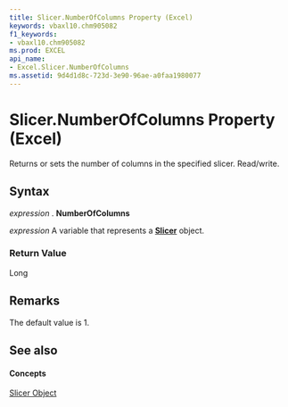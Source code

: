 ```yaml
---
title: Slicer.NumberOfColumns Property (Excel)
keywords: vbaxl10.chm905082
f1_keywords:
- vbaxl10.chm905082
ms.prod: EXCEL
api_name:
- Excel.Slicer.NumberOfColumns
ms.assetid: 9d4d1d8c-723d-3e90-96ae-a0faa1980077
---
```



# Slicer.NumberOfColumns Property (Excel)

Returns or sets the number of columns in the specified slicer. Read/write.


## Syntax

 _expression_ . **NumberOfColumns**

 _expression_ A variable that represents a **[Slicer](slicer-object-excel.md)** object.


### Return Value

Long


## Remarks

The default value is 1.


## See also


#### Concepts


[Slicer Object](slicer-object-excel.md)

